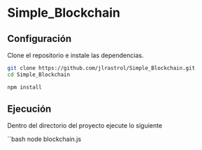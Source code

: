 # Simple_Blockchain

## Configuración

Clone el repositorio e instale las dependencias.

```bash
git clone https://github.com/jlrastrol/Simple_Blockchain.git
cd Simple_Blockchain
```

```bash
npm install
```

## Ejecución

Dentro del directorio del proyecto ejecute lo siguiente

``bash
node blockchain.js
```
